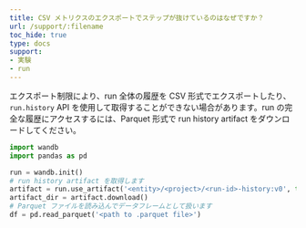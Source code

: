 ```yaml
---
title: CSV メトリクスのエクスポートでステップが抜けているのはなぜですか？
url: /support/:filename
toc_hide: true
type: docs
support:
- 実験
- run
---
```


エクスポート制限により、run 全体の履歴を CSV 形式でエクスポートしたり、`run.history` API を使用して取得することができない場合があります。run の完全な履歴にアクセスするには、Parquet 形式で run history artifact をダウンロードしてください。

```python
import wandb
import pandas as pd

run = wandb.init()
# run history artifact を取得します
artifact = run.use_artifact('<entity>/<project>/<run-id>-history:v0', type='wandb-history')
artifact_dir = artifact.download()
# Parquet ファイルを読み込んでデータフレームとして扱います
df = pd.read_parquet('<path to .parquet file>')
```